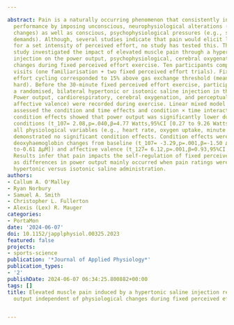 ---
abstract: Pain is a naturally occurring phenomenon that consistently inhibits exercise
  performance by imposing unconscious, neurophysiological alterations (e.g., corticospinal
  changes) as well as conscious, psychophysiological pressures (e.g., shared effort
  demands). Although, several studies indicate that pain would elicit lower task outputs
  for a set intensity of perceived effort, no study has tested this. Therefore, this
  study investigated the impact of elevated muscle pain through a hypertonic saline
  injection on the power output, psychophysiological, cerebral oxygenation, and perceptual
  changes during fixed perceived effort exercise. Ten participants completed three
  visits (one familiarisation + two fixed perceived effort trials). Fixed perceived
  effort cycling corresponded to 15% above gas exchange threshold (mean RPE = 15;
  hard). Before the 30-minute fixed perceived effort exercise, participants received
  a randomised, bilateral hypertonic or isotonic saline injection in the vastus lateralis.
  Power output, cardiorespiratory, cerebral oxygenation, and perceptual markers (e.g.,
  affective valence) were recorded during exercise. Linear mixed model regression
  assessed the condition and time effects and condition × time interactions. Significant
  condition effects showed that power output was significantly lower during hypertonic
  conditions (t_107= 2.08,p=.040,β=4.77 Watts,95%CI [0.27 to 9.26 Watts]). Meanwhile
  all physiological variables (e.g., heart rate, oxygen uptake, minute ventilation)
  demonstrated no significant condition effects. Condition effects were observed for
  deoxyhaemoglobin changes from baseline (t_107= -3.29,p=.001,β=-1.50 ΔµM,95%CI [-2.40
  to-0.61 ΔµM]) and affective valence (t_127= 6.12,p=.001,β=0.93,95%CI [0.63,1.23]).
  Results infer that pain impacts the self-regulation of fixed perceived effort exercise,
  as differences in power output mainly occurred when pain ratings were higher after
  hypertonic versus isotonic saline administration.
authors:
- Callum A. O'Malley
- Ryan Norbury
- Samuel A. Smith
- Christopher L. Fullerton
- Alexis (Lex) R. Mauger
categories:
- PortaMon
date: '2024-06-07'
doi: 10.1152/japplphysiol.00325.2023
featured: false
projects:
- sports-science
publication: '*Journal of Applied Physiology*'
publication_types:
- '2'
publishDate: 2024-06-07 06:34:25.800882+00:00
tags: []
title: Elevated muscle pain induced by a hypertonic saline injection reduces power
  output independent of physiological changes during fixed perceived effort cycling

---
